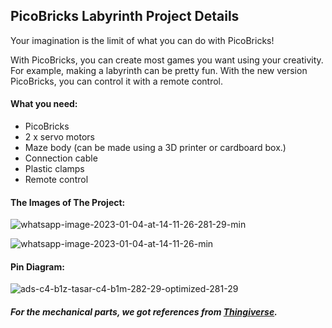 ## PicoBricks Labyrinth Project Details

Your imagination is the limit of what you can do with PicoBricks!

With PicoBricks, you can create most games you want using your creativity. For example, making a labyrinth can be pretty fun. With the new version PicoBricks, you can control it with a remote control.

#### What you need: 
- PicoBricks 
- 2 x servo motors 
- Maze body (can be made using a 3D printer or cardboard box.) 
- Connection cable 
- Plastic clamps 
- Remote control

#### The Images of The Project:
![whatsapp-image-2023-01-04-at-14-11-26-281-29-min](https://user-images.githubusercontent.com/112697142/211733818-68241bdb-3ee8-4cdb-a176-4ddf67c1d1b0.jpg)

![whatsapp-image-2023-01-04-at-14-11-26-min](https://user-images.githubusercontent.com/112697142/211733839-d58e23e6-1801-4172-8abf-3812512efb9c.jpg)

#### Pin Diagram:
![ads-c4-b1z-tasar-c4-b1m-282-29-optimized-281-29](https://user-images.githubusercontent.com/112697142/211733924-d3259100-505c-4916-b730-1e80782d386f.png)
##### For the mechanical parts, we got references from [Thingiverse](https://www.thingiverse.com/thing:725924 "Thingiverse").


